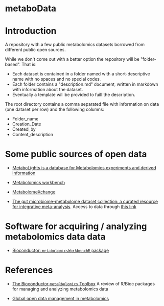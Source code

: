 # metaboData

# Introduction

A repository with a few public metabolomics datasets borrowed from different public open sources.

While we don't come out with a better option the repository will be "folder-based". That is:

- Each dataset is contained in a folder named with a short-descriptive name with no spaces and no special codes.
- Each folder contains a "description.md" document, written in markdown with information about the dataset.
- Eventually a template will be provided to fuill the description.

The root directory contains a comma separated file with information on data (one dataset per row) and the following columns:
- Folder_name
- Creation_Date
- Created_by
- Content_description

# Some public sources of open data


- [MetaboLights is a database for Metabolomics experiments and derived information](https://www.ebi.ac.uk/metabolights)

- [Metabolomics workbench](https://www.metabolomicsworkbench.org/databases/metabolitedatabase.php)

- [MetabolomeXchange](http://www.metabolomexchange.org/site/)

- [The gut microbiome-metabolome dataset collection: a curated resource for integrative meta-analysis](https://www.nature.com/articles/s41522-022-00345-5).   Access to data through  [this link](https://github.com/borenstein-lab/microbiome-metabolome-curated-data)


# Software for acquiring / analyzing metabolomics data data

- [Bioconductor: `metabolomicsWorkbenchR` package](https://bioconductor.org/packages/release/bioc/vignettes/metabolomicsWorkbenchR/)


# References

- [The Bioconductor `metaRbolomics` Toolbox](https://www.ncbi.nlm.nih.gov/pmc/articles/PMC6835268/) A review of R/Bioc packages for managing and analyzing metabolomics data



- [Global open data management in metabolomics](https://www.sciencedirect.com/science/article/pii/S1367593116302083#sec0020)

